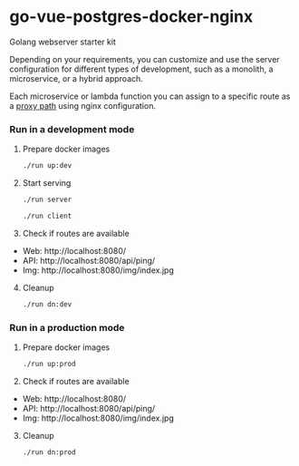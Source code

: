 # go-vue-postgres-docker-nginx
Golang webserver starter kit

Depending on your requirements, you can customize and use the server configuration for different types of development, such as a monolith, a microservice, or a hybrid approach.

Each microservice or lambda function you can assign to a specific route as a [proxy path](data/.web/nginx/templates/default.conf.template#L55) using nginx configuration.

### Run in a development mode
1. Prepare docker images
   ```bash
   ./run up:dev
   ```

2. Start serving
   ```bash
   ./run server
   ```

   ```bash
   ./run client
   ```

3. Check if routes are available
  - Web: http://localhost:8080/
  - API: http://localhost:8080/api/ping/
  - Img: http://localhost:8080/img/index.jpg

4. Cleanup
   ```bash
   ./run dn:dev
   ```

### Run in a production mode
1. Prepare docker images
   ```bash
   ./run up:prod
   ```

2. Check if routes are available
  - Web: http://localhost:8080/
  - API: http://localhost:8080/api/ping/
  - Img: http://localhost:8080/img/index.jpg

3. Cleanup
   ```bash
   ./run dn:prod
   ```
